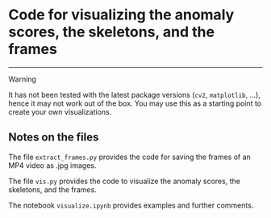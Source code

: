 # Code for visualizing the anomaly scores, the skeletons, and the frames
---

> [!WARNING]
> It has not been tested with the latest package versions (`cv2`, `matplotlib`, ...), hence it may not work out of the box. You may use this as a starting point to create your own visualizations.

## Notes on the files

The file `extract_frames.py` provides the code for saving the frames of an MP4 video as .jpg images.

The file `vis.py` provides the code to visualize the anomaly scores, the skeletons, and the frames.

The notebook `visualize.ipynb` provides examples and further comments.

